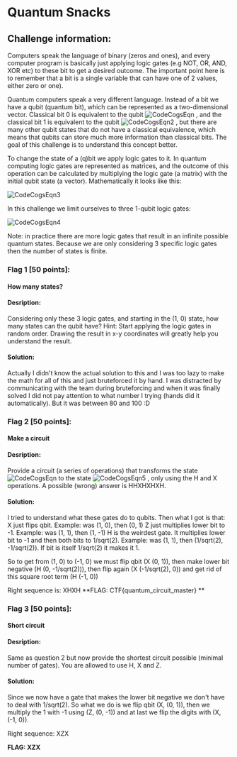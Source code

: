 # Quantum Snacks

## Challenge information:
   Computers speak the language of binary (zeros and ones), and every computer program is basically just applying logic gates (e.g NOT, OR, AND, XOR etc) to these bit to get a desired outcome. The important point here is to remember that a bit is a single variable that can have one of 2 values, either zero or one).
   
   Quantum computers speak a very different language. Instead of a bit we have a qubit (quantum bit), which can be represented as a two-dimensional vector. Classical bit 0 is equivalent to the qubit  ![CodeCogsEqn](https://user-images.githubusercontent.com/17177071/127027324-55d8c329-a9ba-430b-aacc-1fdb7636e81d.png)
, and the classical bit 1 is equivalent to the qubit  ![CodeCogsEqn2](https://user-images.githubusercontent.com/17177071/127027356-a3eec64c-cac9-44cb-aa98-e11144bcbcc7.png)
, but there are many other qubit states that do not have a classical equivalence, which means that qubits can store much more information than classical bits. The goal of this challenge is to understand this concept better.

   To change the state of a (q)bit we apply logic gates to it. In quantum computing logic gates are represented as matrices, and the outcome of this operation can be calculated by multiplying the logic gate (a matrix) with the initial qubit state (a vector). Mathematically it looks like this:
   
   ![CodeCogsEqn3](https://user-images.githubusercontent.com/17177071/127027509-84063b87-c3c7-4a62-b0fe-5b5105b7d339.png)
   
   In this challenge we limit ourselves to three 1-qubit logic gates:
   
   ![CodeCogsEqn4](https://user-images.githubusercontent.com/17177071/127027551-638b48a2-0429-4b82-b02e-58d69d1a8fc0.png)

   Note: in practice there are more logic gates that result in an infinite possible quantum states. Because we are only considering 3 specific logic gates then the number of states is finite.

### Flag 1 [50 points]:
####   How many states?

####   Desription:
  Considering only these 3 logic gates, and starting in the (1, 0) state, how many states can the qubit have? Hint: Start applying the logic gates in random order. Drawing the result in x-y coordinates will greatly help you understand the result. 

####   Solution:
  Actually I didn't know the actual solution to this and I was too lazy to make the math for all of this and just bruteforced it by hand. 
  I was distracted by communicating with the team during bruteforcing and when it was finally solved I did not pay attention to what number I trying (hands did it automatically).
  But it was between 80 and 100 :D

### Flag 2 [50 points]:
####   Make a circuit

####   Desription:
  Provide a circuit (a series of operations) that transforms the state ![CodeCogsEqn](https://user-images.githubusercontent.com/17177071/127027624-fbc23c5d-931b-46e9-af3c-ab6c3954114f.png)
 to the state ![CodeCogsEqn5](https://user-images.githubusercontent.com/17177071/127027642-c5b8afde-12dd-4bc0-945d-593f23199e8b.png)
, only using the H and X operations. A possible (wrong) answer is HHXHXHXH.

####   Solution:
I tried to understand what these gates do to qubits. Then what I got is that:
    X just flips qbit. Example: was (1, 0), then (0, 1)
    Z just multiplies lower bit to -1. Example: was (1, 1), then (1, -1)
    H is the weirdest gate. It multiplies lower bit to -1 and then both bits to 1/sqrt(2). Example: was (1, 1), then (1/sqrt(2), -1/sqrt(2)). If bit is itself 1/sqrt(2) it makes it 1.
  
  So to get from (1, 0) to (-1, 0) we must flip qbit (X (0, 1)), then make lower bit negative (H (0, -1/sqrt(2))), then flip again (X (-1/sqrt(2), 0)) and get rid of this square root term (H (-1, 0))

  Right sequence is: XHXH
  **FLAG: CTF{quantum_circuit_master} **


### Flag 3 [50 points]:
####   Short circuit
   
####   Desription:
  Same as question 2 but now provide the shortest circuit possible (minimal number of gates). You are allowed to use H, X and Z.

####   Solution:
  Since we now have a gate that makes the lower bit negative we don't have to deal with 1/sqrt(2). So what we do is we flip qbit (X, (0, 1)), then we multiply the 1 with -1 using (Z, (0, -1)) and at last we flip the digits with (X, (-1, 0)).

  Right sequence: XZX
  
  **FLAG: XZX**
